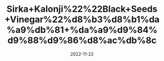 ---
title: 'Sirka+Kalonji%22%22Black+Seeds+Vinegar%22%d8%b3%d8%b1%da%a9%db%81+%da%a9%d9%84%d9%88%d9%86%d8%ac%db%8c'
date: '2022-11-22' 
metatag: '' 
inventory: '0' 
draft: false 
# meta description 
shortDescripton: 'Support+your+immune+system.+It+contains+a+large+dose+of+omegas%2c+amino+acids%2c+and+antioxidants.+It+will+help+support+your+body%27scardiovascular+health.+It+iregulate+the+metabolism+and+to+soothe+digestive+processes.'
description: 'Sirka%22vinegar'
longdescription: ''
tags: ''
brand: ''
subCategory: ''
unit: '240 ml-Pk'
sellCount: '0'
featured: True
# product Price
price: '250.0'
# Product Short Description
shortDescription: 'Support+your+immune+system.+It+contains+a+large+dose+of+omegas%2c+amino+acids%2c+and+antioxidants.+It+will+help+support+your+body%27scardiovascular+health.+It+iregulate+the+metabolism+and+to+soothe+digestive+processes.'
productID: 'F6853955-044E-ED11-996A-005056B3A416'
type: 'products'
category: 'Sirka%22vinegar' 
thumnailproduct: 'https://eraconnect.blob.core.windows.net/product-images/aminsaddiquidawakhana/111f26f7-f1ee-4115-b3e0-5ace8120504c.webp' 
images:
  - image: 'https://eraconnect.blob.core.windows.net/product-images/aminsaddiquidawakhana/111f26f7-f1ee-4115-b3e0-5ace8120504c.webp'  
Variants:
---